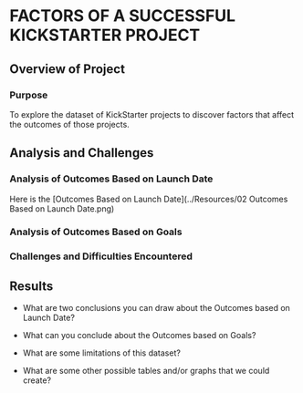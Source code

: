 # FACTORS OF A SUCCESSFUL KICKSTARTER PROJECT

## Overview of Project

### Purpose
To explore the dataset of KickStarter projects to discover factors that affect the outcomes of those projects.

## Analysis and Challenges

### Analysis of Outcomes Based on Launch Date

Here is the [Outcomes Based on Launch Date](../Resources/02 Outcomes Based on Launch Date.png)

### Analysis of Outcomes Based on Goals


### Challenges and Difficulties Encountered


## Results

- What are two conclusions you can draw about the Outcomes based on Launch Date?

- What can you conclude about the Outcomes based on Goals?

- What are some limitations of this dataset?

- What are some other possible tables and/or graphs that we could create?
